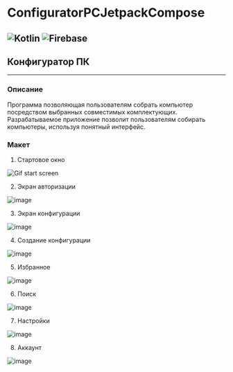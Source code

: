 # ConfiguratorPCJetpackCompose
![Kotlin](https://img.shields.io/badge/kotlin-%237F52FF.svg?style=for-the-badge&logo=kotlin&logoColor=white) 
![Firebase](https://img.shields.io/badge/Firebase-039BE5?style=for-the-badge&logo=Firebase&logoColor=white)
---
## Конфигуратор ПК
---
### Описание

Программа позволяющая пользователям собрать компьютер посредством выбранных совместимых комплектующих. Разрабатываемое приложение 
позволит пользователям собирать компьютеры, используя понятный интерфейс.

### Макет
1. Стартовое окно

![Gif start screen](https://user-images.githubusercontent.com/96525915/195112936-eb03341b-79a9-4c52-9509-b45376515ae0.gif)

2. Экран авторизации

![image](https://user-images.githubusercontent.com/96525915/195113518-30ae1bee-999d-4777-b2b2-49cea2fe3a2a.png)

3. Экран конфигурации 

![image](https://user-images.githubusercontent.com/96525915/195113660-dc8a75c4-b195-4880-ac2a-447c73b86267.png)

4. Создание конфигурации 

![image](https://user-images.githubusercontent.com/96525915/195114432-7e2524a0-1489-493b-8967-5eaf96e4026a.png)

5. Избранное

![image](https://user-images.githubusercontent.com/96525915/195114545-6bf52c46-414a-4efc-87d9-63cc6ff9d1f9.png)

6. Поиск 

![image](https://user-images.githubusercontent.com/96525915/195114688-ec194b5a-7e10-4542-99b4-7b7d6599b24f.png)

7. Настройки 

![image](https://user-images.githubusercontent.com/96525915/195114832-a9e655a7-b7dd-4bfe-8069-e9a56da35442.png)

8. Аккаунт 

![image](https://user-images.githubusercontent.com/96525915/195114938-349bb628-68b3-49d0-8ffb-61ea1e0a089c.png)

